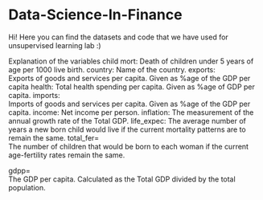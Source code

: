 # Data-Science-In-Finance

Hi! Here you can find the datasets and code that we have used for unsupervised learning lab :)

Explanation of the variables
child mort:
Death of children under 5 years of age per 1000 live birth.
country:
Name of the country.
exports:	
Exports of goods and services per capita. Given as %age of the GDP per capita
health:	
Total health spending per capita. Given as %age of GDP per capita.
imports:	
Imports of goods and services per capita. Given as %age of the GDP per capita.
income:	
Net income per person.
inflation:
The measurement of the annual growth rate of the Total GDP.
life_expec:
The average number of years a new born child would live if the current mortality patterns are to remain the same.
total_fer=	
The number of children that would be born to each woman if the current age-fertility rates remain the same.

gdpp=	
The GDP per capita. Calculated as the Total GDP divided by the total population.
